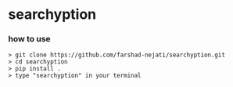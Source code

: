 # searchyption

### how to use

```
> git clone https://github.com/farshad-nejati/searchyption.git
> cd searchyption
> pip install .
> type "searchyption" in your terminal
```